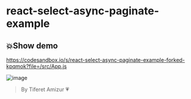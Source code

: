 # react-select-async-paginate-example

## 💥Show demo
https://codesandbox.io/s/react-select-async-paginate-example-forked-kpqmok?file=/src/App.js

![image](https://user-images.githubusercontent.com/78765032/167574055-36c14acc-1a89-43c9-a13d-e728a70aa60a.png)

> By Tiferet Amizur 💗
